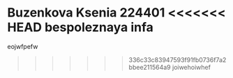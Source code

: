 Buzenkova Ksenia
224401
<<<<<<< HEAD
bespoleznaya infa
=======
eojwfpefw
>>>>>>> 336c33c83947593f91fb0736f7a2bbee211564a9
joiwehoiwhef